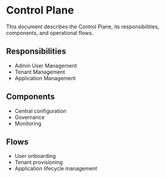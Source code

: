 # Control Plane

This document describes the Control Plane, its responsibilities, components, and operational flows.

## Responsibilities
- Admin User Management
- Tenant Management
- Application Management

## Components
- Central configuration
- Governance
- Monitoring

## Flows
- User onboarding
- Tenant provisioning
- Application lifecycle management
